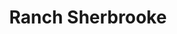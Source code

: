 ---
restaurant_type: Américain
title: Ranch Sherbrooke
description: Un restaurant de style ranch américain offrant des burgers juteux, des côtes levées et des grillades dans un décor western chaleureux.
location: 3235 rue King Ouest, Sherbrooke
order: 7
--- 